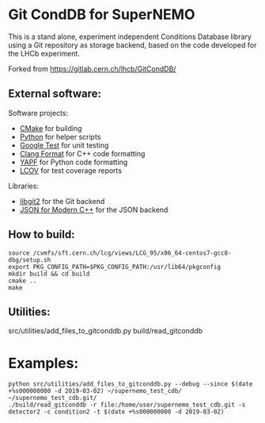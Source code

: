 # Git CondDB for SuperNEMO

This is a stand alone, experiment independent Conditions Database library using a Git repository as
storage backend, based on the code developed for the LHCb experiment.

Forked from https://gitlab.cern.ch/lhcb/GitCondDB/

## External software:

Software projects:
- [CMake](https://cmake.org) for building
- [Python](https://python.org) for helper scripts
- [Google Test](https://github.com/google/googletest) for unit testing
- [Clang Format](https://clang.llvm.org/docs/ClangFormat.html) for C++ code formatting
- [YAPF](https://github.com/google/yapf) for Python code formatting
- [LCOV](https://github.com/linux-test-project/lcov) for test coverage reports

Libraries:
- [libgit2](https://libgit2.org/) for the Git backend
- [JSON for Modern C++](https://nlohmann.github.io/json) for the JSON backend

## How to build:
```
source /cvmfs/sft.cern.ch/lcg/views/LCG_95/x86_64-centos7-gcc8-dbg/setup.sh 
export PKG_CONFIG_PATH=$PKG_CONFIG_PATH:/usr/lib64/pkgconfig
mkdir build && cd build
cmake ..
make
```

## Utilities:

src/utilities/add_files_to_gitconddb.py
build/read_gitconddb

# Examples:
```
python src/utilities/add_files_to_gitconddb.py --debug --since $(date +%s000000000 -d 2019-03-02) ~/supernemo_test_cdb/ ~/supernemo_test_cdb.git/
./build/read_gitconddb -r file:/home/user/supernemo_test_cdb.git -s detector2 -c condition2 -t $(date +%s000000000 -d 2019-03-02)
```
